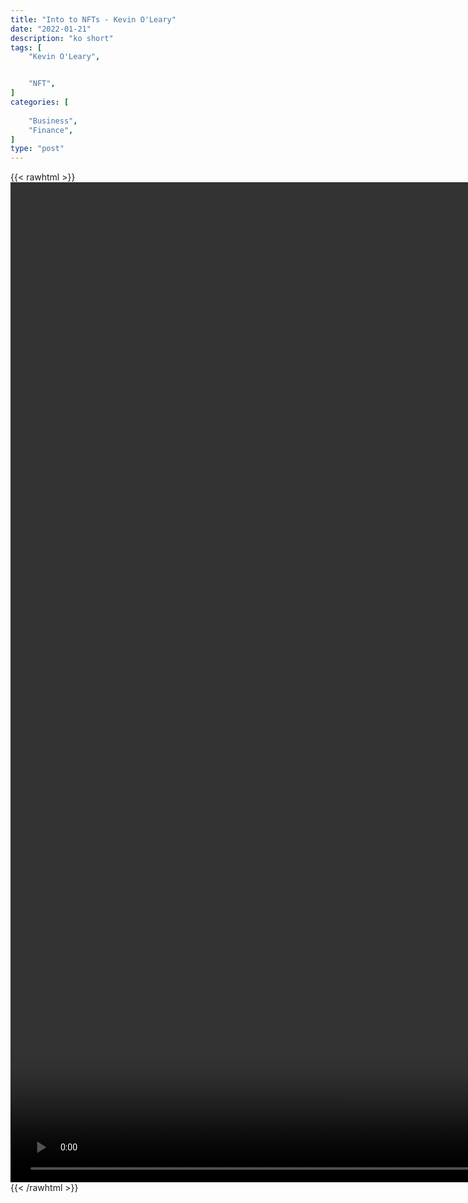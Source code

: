 ```yaml
---
title: "Into to NFTs - Kevin O'Leary"
date: "2022-01-21"
description: "ko short"
tags: [
    "Kevin O'Leary",


    "NFT",
]
categories: [
    
    "Business",
    "Finance",
]
type: "post"
---
```

{{< rawhtml >}}
    <video style="height:40vh;width:auto" overflow="hidden" controls>
        <source src="https://clips.dev00ps.com/Kevin%20O%27Leary/nfts.mp4" type="video/mp4"> 
    </video>
{{< /rawhtml >}}